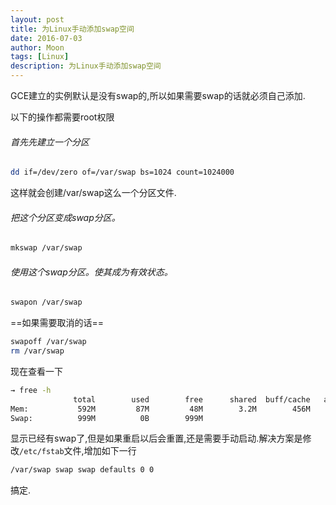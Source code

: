 ```yaml
---
layout: post
title: 为Linux手动添加swap空间
date: 2016-07-03
author: Moon
tags: [Linux]
description: 为Linux手动添加swap空间
---
```


GCE建立的实例默认是没有swap的,所以如果需要swap的话就必须自己添加.

以下的操作都需要root权限

###### 首先先建立一个分区
```bash
dd if=/dev/zero of=/var/swap bs=1024 count=1024000
```
这样就会创建/var/swap这么一个分区文件.

###### 把这个分区变成swap分区。
```bash
mkswap /var/swap
```
###### 使用这个swap分区。使其成为有效状态。
```bash
swapon /var/swap
```
==如果需要取消的话==
```bash
swapoff /var/swap
rm /var/swap
```
现在查看一下
```bash
→ free -h
              total        used        free      shared  buff/cache   available
Mem:           592M         87M         48M        3.2M        456M        409M
Swap:          999M          0B        999M
```
显示已经有swap了,但是如果重启以后会重置,还是需要手动启动.解决方案是修改`/etc/fstab`文件,增加如下一行
```bash
/var/swap swap swap defaults 0 0
```
搞定.